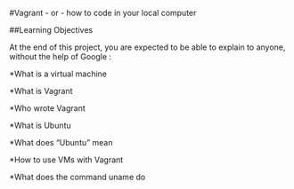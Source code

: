 #Vagrant - or - how to code in your local computer

##Learning Objectives

At the end of this project, you are expected to be able to explain to anyone, without the help of Google :

*What is a virtual machine

*What is Vagrant

*Who wrote Vagrant

*What is Ubuntu

*What does “Ubuntu” mean

*How to use VMs with Vagrant

*What does the command uname do
